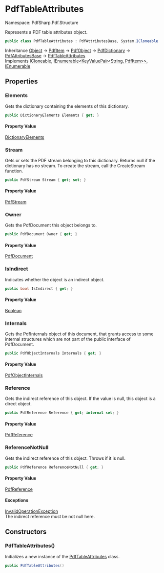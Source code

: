 # PdfTableAttributes

Namespace: PdfSharp.Pdf.Structure

Represents a PDF table attributes object.

```csharp
public class PdfTableAttributes : PdfAttributesBase, System.ICloneable, System.Collections.Generic.IEnumerable`1[[System.Collections.Generic.KeyValuePair`2[[System.String, System.Private.CoreLib, Version=6.0.0.0, Culture=neutral, PublicKeyToken=7cec85d7bea7798e],[PdfSharp.Pdf.PdfItem, PdfSharp, Version=0.1.3.0, Culture=neutral, PublicKeyToken=null]], System.Private.CoreLib, Version=6.0.0.0, Culture=neutral, PublicKeyToken=7cec85d7bea7798e]], System.Collections.IEnumerable
```

Inheritance [Object](https://docs.microsoft.com/en-us/dotnet/api/system.object) → [PdfItem](./pdfsharp.pdf.pdfitem) → [PdfObject](./pdfsharp.pdf.pdfobject) → [PdfDictionary](./pdfsharp.pdf.pdfdictionary) → [PdfAttributesBase](./pdfsharp.pdf.structure.pdfattributesbase) → [PdfTableAttributes](./pdfsharp.pdf.structure.pdftableattributes)<br>
Implements [ICloneable](https://docs.microsoft.com/en-us/dotnet/api/system.icloneable), [IEnumerable&lt;KeyValuePair&lt;String, PdfItem&gt;&gt;](https://docs.microsoft.com/en-us/dotnet/api/system.collections.generic.ienumerable-1), [IEnumerable](https://docs.microsoft.com/en-us/dotnet/api/system.collections.ienumerable)

## Properties

### **Elements**

Gets the dictionary containing the elements of this dictionary.

```csharp
public DictionaryElements Elements { get; }
```

#### Property Value

[DictionaryElements](./pdfsharp.pdf.pdfdictionary.dictionaryelements)<br>

### **Stream**

Gets or sets the PDF stream belonging to this dictionary. Returns null if the dictionary has
 no stream. To create the stream, call the CreateStream function.

```csharp
public PdfStream Stream { get; set; }
```

#### Property Value

[PdfStream](./pdfsharp.pdf.pdfdictionary.pdfstream)<br>

### **Owner**

Gets the PdfDocument this object belongs to.

```csharp
public PdfDocument Owner { get; }
```

#### Property Value

[PdfDocument](./pdfsharp.pdf.pdfdocument)<br>

### **IsIndirect**

Indicates whether the object is an indirect object.

```csharp
public bool IsIndirect { get; }
```

#### Property Value

[Boolean](https://docs.microsoft.com/en-us/dotnet/api/system.boolean)<br>

### **Internals**

Gets the PdfInternals object of this document, that grants access to some internal structures
 which are not part of the public interface of PdfDocument.

```csharp
public PdfObjectInternals Internals { get; }
```

#### Property Value

[PdfObjectInternals](./pdfsharp.pdf.advanced.pdfobjectinternals)<br>

### **Reference**

Gets the indirect reference of this object. If the value is null, this object is a direct object.

```csharp
public PdfReference Reference { get; internal set; }
```

#### Property Value

[PdfReference](./pdfsharp.pdf.advanced.pdfreference)<br>

### **ReferenceNotNull**

Gets the indirect reference of this object. Throws if it is null.

```csharp
public PdfReference ReferenceNotNull { get; }
```

#### Property Value

[PdfReference](./pdfsharp.pdf.advanced.pdfreference)<br>

#### Exceptions

[InvalidOperationException](https://docs.microsoft.com/en-us/dotnet/api/system.invalidoperationexception)<br>
The indirect reference must be not null here.

## Constructors

### **PdfTableAttributes()**

Initializes a new instance of the [PdfTableAttributes](./pdfsharp.pdf.structure.pdftableattributes) class.

```csharp
public PdfTableAttributes()
```
